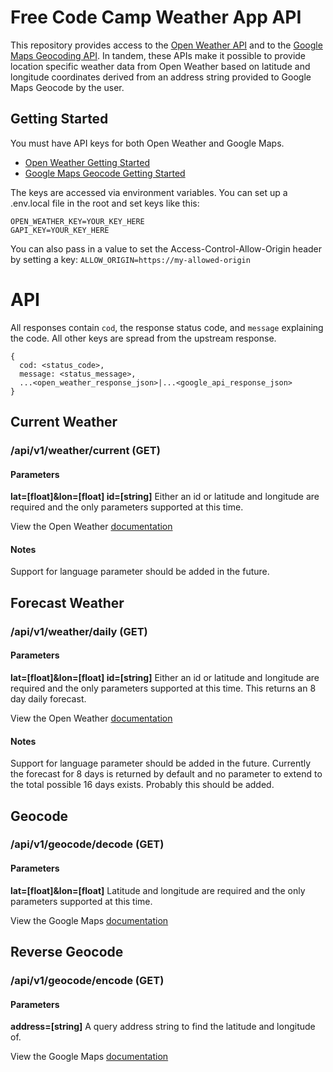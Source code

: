 # Free Code Camp Weather App API

This repository provides access to the [Open Weather API](https://openweathermap.org/api) and to the [Google Maps Geocoding API](https://developers.google.com/maps/documentation/geocoding/intro). In tandem, these APIs make it possible to provide location specific weather data from Open Weather based on latitude and longitude coordinates derived from an address string provided to Google Maps Geocode by the user.

## Getting Started
You must have API keys for both Open Weather and Google Maps.
- [Open Weather Getting Started](https://openweathermap.org/appid)
- [Google Maps Geocode Getting Started](https://developers.google.com/maps/documentation/geocoding/start)

The keys are accessed via environment variables. You can set up a .env.local file in the root and set keys like this:

```
OPEN_WEATHER_KEY=YOUR_KEY_HERE
GAPI_KEY=YOUR_KEY_HERE
```

You can also pass in a value to set the Access-Control-Allow-Origin header by setting a key: `ALLOW_ORIGIN=https://my-allowed-origin`

# API

All responses contain `cod`, the response status code, and `message` explaining the code. All other keys are spread from the upstream response.

```
{
  cod: <status_code>,
  message: <status_message>,
  ...<open_weather_response_json>|...<google_api_response_json>
}
```

## Current Weather

### /api/v1/weather/current (GET)
#### Parameters
**lat=[float]&lon=[float] id=[string]**
Either an id or latitude and longitude are required and the only parameters supported at this time.

View the Open Weather [documentation](https://openweathermap.org/current/#geo)

#### Notes

Support for language parameter should be added in the future.

## Forecast Weather

### /api/v1/weather/daily (GET)
#### Parameters
**lat=[float]&lon=[float] id=[string]**
Either an id or latitude and longitude are required and the only parameters supported at this time. This returns an 8 day daily forecast.

View the Open Weather [documentation](https://openweathermap.org/forecast16/#geo16)

#### Notes

Support for language parameter should be added in the future. Currently the forecast for 8 days is returned by default and no parameter to extend to the total possible 16 days exists. Probably this should be added.

## Geocode

### /api/v1/geocode/decode (GET)
#### Parameters
**lat=[float]&lon=[float]**
Latitude and longitude are required and the only parameters supported at this time.

View the Google Maps [documentation](https://developers.google.com/maps/documentation/geocoding/start#reverse)

## Reverse Geocode

### /api/v1/geocode/encode (GET)
#### Parameters
**address=[string]**
A query address string to find the latitude and longitude of.

View the Google Maps [documentation](https://developers.google.com/maps/documentation/geocoding/start)
